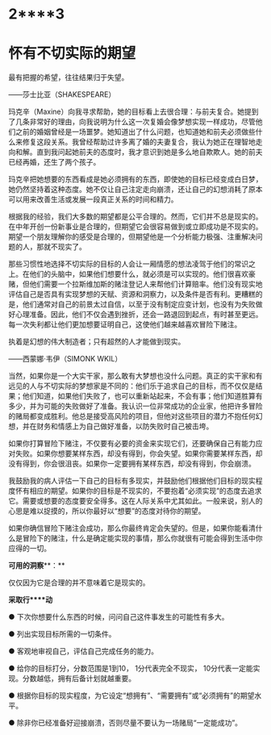    

# **2****3**

# **怀****有****不****切****实****际****的****期****望**

最有把握的希望，往往结果归于失望。

——莎士比亚（SHAKESPEARE）

玛克辛（Maxine）向我寻求帮助，她的目标看上去很合理：与前夫复合。她提到了几条非常好的理由，向我说明为什么这一次复婚会像梦想实现一样成功，尽管他们之前的婚姻曾经是一场噩梦。她知道出了什么问题，也知道她和前夫必须做些什么来修复这段关系。我曾经帮助过许多离了婚的夫妻复合，我认为她正在理智地走向和解。直到我问起她前夫的态度时，我才意识到她是多么地自欺欺人。她的前夫已经再婚，还生了两个孩子。

玛克辛把她想要的东西看成是她必须拥有的东西，即使她的目标已经变成白日梦，她仍然坚持着这种态度。她不仅让自己注定走向崩溃，还让自己的幻想消耗了原本可以用来改善生活或发展一段真正关系的时间和精力。

根据我的经验，我们大多数的期望都是公平合理的。然而，它们并不总是现实的。在中年开创一份新事业是合理的，但期望它会很容易做到或立即成功是不现实的。期望一个朋友理解你的感受是合理的，但期望他是一个分析能力极强、注重解决问题的人，那就不现实了。

那些习惯性地选择不切实际的目标的人会让一厢情愿的想法凌驾于他们的常识之上。在他们的头脑中，如果他们想要什么，就必须是可以实现的。他们很喜欢豪赌，但他们需要一个拉斯维加斯的赌注登记人来帮他们计算赔率。他们没有现实地评估自己是否具有实现梦想的天赋、资源和洞察力，以及条件是否有利。更糟糕的是，他们通常对自己的前景太过自信，以至于没有制定应变计划，也没有为失败做好心理准备。因此，他们不仅会遇到挫折，还会一路退回到起点，有时甚至更远。每一次失利都让他们更加想要证明自己，这使他们越来越喜欢冒险下赌注。

执着是幻想的伟大制造者；只有超然的人才能做到现实。

——西蒙娜·韦伊（SIMONK WKIL）

当然，如果你是一个大实干家，那么敢有大梦想也没什么问题。真正的实干家和有远见的人与不切实际的梦想家是不同的：他们乐于追求自己的目标，而不仅仅是结果；他们知道，如果他们失败了，也可以重新站起来，不会有事；他们知道胜算有多少，并为可能的失败做好了准备。我认识一位非常成功的企业家，他把许多冒险的赌局都变成胜利。他总是接受高风险的项目，但他对这些项目的潜力不抱任何幻想，并在财务和情感上为自己做好准备，以防失败时自己被击垮。

如果你打算冒险下赌注，不仅要有必要的资金来实现它们，还要确保自己有能力应对失败。如果你想要某样东西，却没有得到，你会失望。如果你需要某样东西，却没有得到，你会很沮丧。如果你一定要拥有某样东西，却没有得到，你会崩溃。

我鼓励我的病人评估一下自己的目标有多现实，并鼓励他们根据他们目标的现实程度怀有相应的期望。如果你的目标是不现实的，不要抱着“必须实现”的态度去追求它。需要或想要的态度要安全得多。这在人际关系中尤其如此。一般来说，别人的心思是难以捉摸的，所以你最好以“想要”的态度对待你的期望。

如果你确信冒险下赌注会成功，那么你最终肯定会失望的。但是，如果你能看清什么是冒险下的赌注，什么是确定能实现的事情，那么你就很有可能会得到生活中你应得的一切。

**可****用****的****洞****察****：**

仅仅因为它是合理的并不意味着它是现实的。

**采****取****行****动**

● 下次你想要什么东西的时候，问问自己这件事发生的可能性有多大。

● 列出实现目标所需的一切条件。

● 客观地审视自己，评估自己完成任务的能力。

● 给你的目标打分，分数范围是1到10， 1分代表完全不现实， 10分代表一定能实现。分数越低，拥有后备计划就越重要。

● 根据你目标的现实程度，为它设定“想拥有”、“需要拥有”或“必须拥有”的期望水平。

● 除非你已经准备好迎接崩溃，否则尽量不要认为一场赌局“一定能成功”。